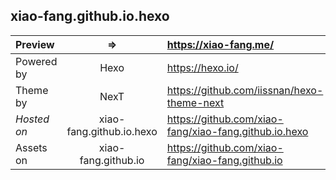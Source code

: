 ## xiao-fang.github.io.hexo

>

| Preview | => |https://xiao-fang.me/ |
| :- |:-:| :- |
| Powered by | Hexo | https://hexo.io/ |
| Theme by  | NexT | https://github.com/iissnan/hexo-theme-next |
| *Hosted on* | xiao-fang.github.io.hexo | https://github.com/xiao-fang/xiao-fang.github.io.hexo |
| Assets on | xiao-fang.github.io | https://github.com/xiao-fang/xiao-fang.github.io |